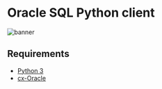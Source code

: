 # Oracle SQL Python client

![banner](https://lh3.googleusercontent.com/R5A-hTC8mY-n7b_UEdcGOm-I64UGinPW003bwMG0H74vUmF-GXYNk8EWus0s3oCZfEtZwl6c1Ac_FQGzBS60=w1920-h842-rw)

## Requirements

- [Python 3](https://www.python.org/downloads/)
- [cx-Oracle](https://pypi.org/project/cx-Oracle/)
